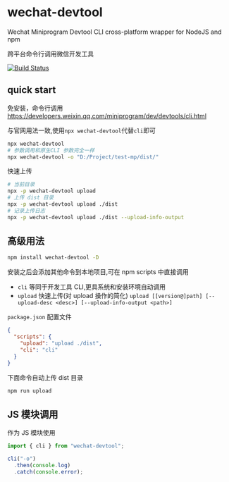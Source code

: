 # wechat-devtool

Wechat Miniprogram Devtool CLI cross-platform wrapper for NodeJS and npm

跨平台命令行调用微信开发工具

[![Build Status](https://travis-ci.org/NewFuture/miniprogram-cli.svg?branch=master)](https://travis-ci.org/NewFuture/miniprogram-cli)

## quick start

免安装，命令行调用
https://developers.weixin.qq.com/miniprogram/dev/devtools/cli.html

与官网用法一致,使用`npx wechat-devtool`代替`cli`即可

```bash
npx wechat-devtool
# 参数调用和原生CLI 参数完全一样
npx wechat-devtool -o "D:/Project/test-mp/dist/"
```

快速上传

```bash
# 当前目录
npx -p wechat-devtool upload
# 上传 dist 目录
npx -p wechat-devtool upload ./dist
# 记录上传日志
npx -p wechat-devtool upload ./dist --upload-info-output
```

## 高级用法

```bash
npm install wechat-devtool -D
```

安装之后会添加其他命令到本地项目,可在 npm scripts 中直接调用

- `cli` 等同于开发工具 CLI,更具系统和安装环境自动调用
- `upload` 快速上传(对 upload 操作的简化) `upload [[version@]path] [--upload-desc <desc>] [--upload-info-output <path>]`

`package.json` 配置文件

```json
{
  "scripts": {
    "upload": "upload ./dist",
    "cli": "cli"
  }
}
```

下面命令自动上传 dist 目录

```bash
npm run upload
```

## JS 模块调用

作为 JS 模块使用

```js
import { cli } from "wechat-devtool";

cli("-o")
  .then(console.log)
  .catch(console.error);
```
